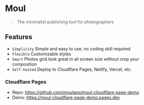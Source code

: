 # Moul

> The minimalist publishing tool for photographers

## Features

- `Simplicity` Simple and easy to use, no coding skill required
- `Flexible` Customizable styles
- `Smart` Photos grid look great in all screen size without crop your composition
- `Self-hosted` Deploy to Cloudflare Pages, Netlify, Vercel, etc.

### Cloudflare Pages

- Repo: https://github.com/moulapp/moul-cloudflare-page-demo
- Demo: https://moul-cloudflare-page-demo.pages.dev
